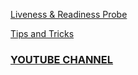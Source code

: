[Liveness & Readiness Probe](https://kubernetes.io/docs/concepts/configuration/liveness-readiness-startup-probes/)
</br>

[Tips and Tricks](https://github.com/amitk030/CKAD-exercises-and-solutions/blob/master/tips_and_tricks.md)

### [YOUTUBE CHANNEL](https://www.youtube.com/@TheK8sLabs?sub_confirmation=1)